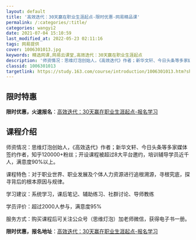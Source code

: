 ```yaml
---
layout: default
title: '高效迭代：30天赢在职业生涯起点-限时优惠-网易精品课'
permalink: /:categories/:title/
categories: wangyi2
date: 2021-07-04 15:10:59
last_modified_at: 2022-05-23 02:11:16
tags: 网易提供
cover: 1006301013.jpg
keywords: 精选网课,网易云课堂,高效迭代：30天赢在职业生涯起点
description: '师资情况：思维灯泡创始人，《高效迭代》作者；新华文轩、今日头条等多家媒体签约作者，知乎120000+粉丝；开设课程被超过'
classid: 1006301013
targetlink: https://study.163.com/course/introduction/1006301013.htm?share=1&shareId=1025206652&utm_campaign=share&utm_medium=iphoneShare&utm_source=&utm_u=1025206652
---
```


## 限时特惠

**限时优惠，火速报名**：[高效迭代：30天赢在职业生涯起点-报名学习](https://study.163.com/course/introduction/1006301013.htm?share=1&shareId=1025206652&utm_campaign=share&utm_medium=iphoneShare&utm_source=&utm_u=1025206652)

## 课程介绍

师资情况：思维灯泡创始人，《高效迭代》作者；新华文轩、今日头条等多家媒体签约作者，知乎120000+粉丝；开设课程被超过8大平台邀约，培训辅导学员近千人，满意度90%以上。

课程特色：对于职业世界、职业发展及个体人力资源进行追根溯源，寻根究底，探寻背后的根本原因与规律。

学习建议：系统学习，课后笔记、辅助练习、社群讨论、导师教练

学员评价：超过2000人参与，满意度95%

服务方式：购买课程后可关注公众号（思维灯泡）加老师微信，获得电子书一册。

**限时优惠，报名地址**：[高效迭代：30天赢在职业生涯起点-报名学习](https://study.163.com/course/introduction/1006301013.htm?share=1&shareId=1025206652&utm_campaign=share&utm_medium=iphoneShare&utm_source=&utm_u=1025206652)

